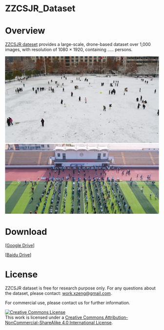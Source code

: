 # ZZCSJR_Dataset

# Overview
[ZZCSJR dateset](https://github.com/zengxin1020/ZZCSJR) provides a large-scale, drone-based dataset over 1,000 images, with resolution of 1080 × 1920, containing ..... persons.

![fig1](https://github.com/zengxin1020/ZZCSJR_Dataset/blob/main/2730.jpg)<br>
![fig2](https://github.com/zengxin1020/ZZCSJR_Dataset/blob/main/3170.jpg)

# Download
 [[Google Drive]()]
 
 [[Baidu Drive]()]
 
# License
ZZCSJR dataset is free for research purpose only. For any questions about the dataset, please contact: work.xzeng@gmail.com.

For commercial use, please contact us for further information.

<a rel="license" href="http://creativecommons.org/licenses/by-nc-sa/4.0/"><img alt="Creative Commons License" style="border-width:0" src="https://i.creativecommons.org/l/by-nc-sa/4.0/88x31.png" /></a><br />This work is licensed under a <a rel="license" href="http://creativecommons.org/licenses/by-nc-sa/4.0/">Creative Commons Attribution-NonCommercial-ShareAlike 4.0 International License</a>.

